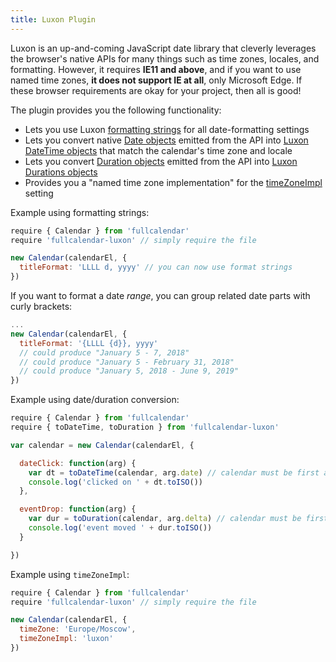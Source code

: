 ```yaml
---
title: Luxon Plugin
---
```


Luxon is an up-and-coming JavaScript date library that cleverly leverages the browser's native APIs for many things such as time zones, locales, and formatting. However, it requires **IE11 and above**, and if you want to use named time zones, **it does not support IE at all**, only Microsoft Edge. If these browser requirements are okay for your project, then all is good!

The plugin provides you the following functionality:

- Lets you use Luxon [formatting strings](https://moment.github.io/luxon/docs/manual/formatting.html#toformat) for all date-formatting settings
- Lets you convert native [Date objects](date-object) emitted from the API into [Luxon DateTime objects](https://moment.github.io/luxon/docs/class/src/datetime.js~DateTime.html) that match the calendar's time zone and locale
- Lets you convert [Duration objects](duration-object) emitted from the API into [Luxon Durations objects](https://moment.github.io/luxon/docs/class/src/duration.js~Duration.html)
- Provides you a "named time zone implementation" for the [timeZoneImpl](timeZoneImpl) setting

Example using formatting strings:

```js
require { Calendar } from 'fullcalendar'
require 'fullcalendar-luxon' // simply require the file

new Calendar(calendarEl, {
  titleFormat: 'LLLL d, yyyy' // you can now use format strings
})
```

If you want to format a date *range*, you can group related date parts with curly brackets:

```js
...
new Calendar(calendarEl, {
  titleFormat: '{LLLL {d}}, yyyy'
  // could produce "January 5 - 7, 2018"
  // could produce "January 5 - February 31, 2018"
  // could produce "January 5, 2018 - June 9, 2019"
})
```

Example using date/duration conversion:

```js
require { Calendar } from 'fullcalendar'
require { toDateTime, toDuration } from 'fullcalendar-luxon'

var calendar = new Calendar(calendarEl, {

  dateClick: function(arg) {
    var dt = toDateTime(calendar, arg.date) // calendar must be first argument
    console.log('clicked on ' + dt.toISO())
  },

  eventDrop: function(arg) {
    var dur = toDuration(calendar, arg.delta) // calendar must be first argument
    console.log('event moved ' + dur.toISO())
  }

})
```

Example using `timeZoneImpl`:

```js
require { Calendar } from 'fullcalendar'
require 'fullcalendar-luxon' // simply require the file

new Calendar(calendarEl, {
  timeZone: 'Europe/Moscow',
  timeZoneImpl: 'luxon'
})
```
